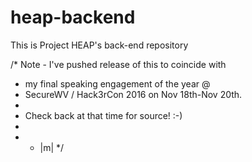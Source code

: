# heap-backend
This is Project HEAP's back-end repository

/* Note - I've pushed release of this to coincide with
* my final speaking engagement of the year @ 
* SecureWV / Hack3rCon 2016 on Nov 18th-Nov 20th.
*
* Check back at that time for source! :-)
*
* - |m|
*/
